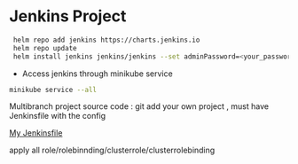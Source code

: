 # Jenkins Project
```sh
 helm repo add jenkins https://charts.jenkins.io
 helm repo update
 helm install jenkins jenkins/jenkins --set adminPassword=<your_password>
```
- Access jenkins through minikube service
```sh
minikube service --all
```
Multibranch  project 
source code : git 
add your own project , must have Jenkinsfile with the config

[My Jenkinsfile](Jenkinsfile)

apply all role/rolebinnding/clusterrole/clusterrolebinding


